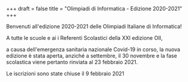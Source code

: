 +++
draft = false
title = "Olimpiadi di Informatica - Edizione 2020-2021"
+++

Benvenuti all'edizione 2020-2021 delle Olimpiadi Italiane di Informatica!

A tutte le scuole e ai i Referenti Scolastici della XXI edizione OII,

a causa dell'emergenza sanitaria nazionale Covid-19 in corso, la nuova edizione è stata aperta, anziché a settembre, il 30 novembre e la fase scolastica viene pertanto rinviata al 23 febbraio 2021.

Le iscrizioni sono state chiuse il 9 febbraio 2021
